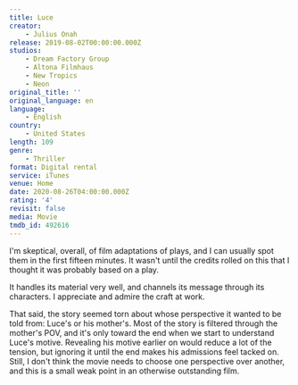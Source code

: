 ```yaml
---
title: Luce
creator:
    - Julius Onah
release: 2019-08-02T00:00:00.000Z
studios:
    - Dream Factory Group
    - Altona Filmhaus
    - New Tropics
    - Neon
original_title: ''
original_language: en
language:
    - English
country:
    - United States
length: 109
genre:
    - Thriller
format: Digital rental
service: iTunes
venue: Home
date: 2020-08-26T04:00:00.000Z
rating: '4'
revisit: false
media: Movie
tmdb_id: 492616
---
```


I'm skeptical, overall, of film adaptations of plays, and I can usually spot them in the first fifteen minutes. It wasn't until the credits rolled on this that I thought it was probably based on a play.

It handles its material very well, and channels its message through its characters. I appreciate and admire the craft at work.

That said, the story seemed torn about whose perspective it wanted to be told from: Luce's or his mother's. Most of the story is filtered through the mother's POV, and it's only toward the end when we start to understand Luce's motive. Revealing his motive earlier on would reduce a lot of the tension, but ignoring it until the end makes his admissions feel tacked on. Still, I don't think the movie needs to choose one perspective over another, and this is a small weak point in an otherwise outstanding film.
